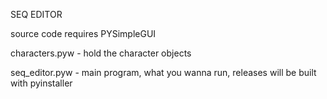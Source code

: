 SEQ EDITOR

source code requires PYSimpleGUI

characters.pyw - hold the character objects 

seq_editor.pyw - main program, what you wanna run, releases will be built with pyinstaller
